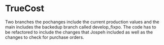 # TrueCost

Two branches the pochanges include the current production values and the main includes the backedup branch called develop_fixpo. The code has to be refactored to include the changes that Jospeh included as well as the changes to check for purchase orders.
